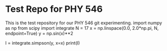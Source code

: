 # Test Repo for PHY 546

This is the test repository for our PHY 546 git experimenting.
import numpy as np
from scipy import integrate
N = 17
x = np.linspace(0.0, 2.0*np.pi, N, endpoint=True)
y = np.sin(x)**2

I = integrate.simpson(y, x=x)
print(I)
